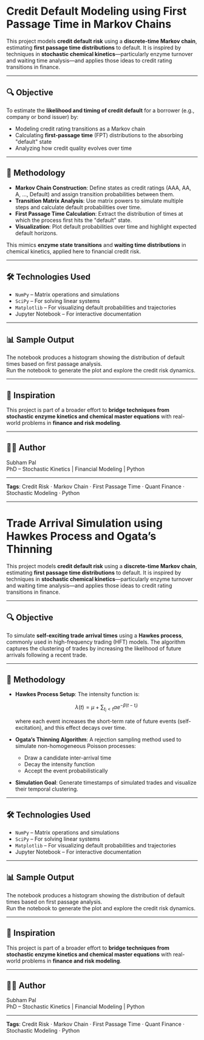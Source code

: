 # Credit Default Modeling using First Passage Time in Markov Chains

This project models **credit default risk** using a **discrete-time Markov chain**, estimating **first passage time distributions** to default. It is inspired by techniques in **stochastic chemical kinetics**—particularly enzyme turnover and waiting time analysis—and applies those ideas to credit rating transitions in finance.

---

## 🔍 Objective

To estimate the **likelihood and timing of credit default** for a borrower (e.g., company or bond issuer) by:

- Modeling credit rating transitions as a Markov chain
- Calculating **first-passage time** (FPT) distributions to the absorbing "default" state
- Analyzing how credit quality evolves over time

---

## 🧪 Methodology

- **Markov Chain Construction**: Define states as credit ratings (AAA, AA, A, ..., Default) and assign transition probabilities between them.
- **Transition Matrix Analysis**: Use matrix powers to simulate multiple steps and calculate default probabilities over time.
- **First Passage Time Calculation**: Extract the distribution of times at which the process first hits the "default" state.
- **Visualization**: Plot default probabilities over time and highlight expected default horizons.

This mimics **enzyme state transitions** and **waiting time distributions** in chemical kinetics, applied here to financial credit risk.

---

## 🛠️ Technologies Used

- `NumPy` – Matrix operations and simulations
- `SciPy` – For solving linear systems
- `Matplotlib` – For visualizing default probabilities and trajectories
- Jupyter Notebook – For interactive documentation

---

## 📊 Sample Output

The notebook produces a histogram showing the distribution of default times based on first passage analysis.  
Run the notebook to generate the plot and explore the credit risk dynamics.

---

## 🧠 Inspiration 

This project is part of a broader effort to **bridge techniques from stochastic enzyme kinetics and chemical master equations** with real-world problems in **finance and risk modeling**.

---

## 👨‍🔬 Author

Subham Pal  
PhD – Stochastic Kinetics | Financial Modeling | Python

---
**Tags**: Credit Risk · Markov Chain · First Passage Time · Quant Finance · Stochastic Modeling · Python
*********************************************************

# Trade Arrival Simulation using Hawkes Process and Ogata’s Thinning

This project models **credit default risk** using a **discrete-time Markov chain**, estimating **first passage time distributions** to default. It is inspired by techniques in **stochastic chemical kinetics**—particularly enzyme turnover and waiting time analysis—and applies those ideas to credit rating transitions in finance.

---

## 🔍 Objective

To simulate **self-exciting trade arrival times** using a **Hawkes process**, commonly used in high-frequency trading (HFT) models. The algorithm captures the clustering of trades by increasing the likelihood of future arrivals following a recent trade.

---

## 🧪 Methodology

* **Hawkes Process Setup**:
  The intensity function is:

  $$
  \lambda(t) = \mu + \sum_{t_i < t} \alpha e^{-\beta(t - t_i)}
  $$

  where each event increases the short-term rate of future events (self-excitation), and this effect decays over time.

* **Ogata’s Thinning Algorithm**:
  A rejection sampling method used to simulate non-homogeneous Poisson processes:

  * Draw a candidate inter-arrival time
  * Decay the intensity function
  * Accept the event probabilistically

* **Simulation Goal**:
  Generate timestamps of simulated trades and visualize their temporal clustering.

---

## 🛠️ Technologies Used

- `NumPy` – Matrix operations and simulations
- `SciPy` – For solving linear systems
- `Matplotlib` – For visualizing default probabilities and trajectories
- Jupyter Notebook – For interactive documentation

---

## 📊 Sample Output

The notebook produces a histogram showing the distribution of default times based on first passage analysis.  
Run the notebook to generate the plot and explore the credit risk dynamics.

---

## 🧠 Inspiration 

This project is part of a broader effort to **bridge techniques from stochastic enzyme kinetics and chemical master equations** with real-world problems in **finance and risk modeling**.

---

## 👨‍🔬 Author

Subham Pal  
PhD – Stochastic Kinetics | Financial Modeling | Python

---
**Tags**: Credit Risk · Markov Chain · First Passage Time · Quant Finance · Stochastic Modeling · Python
